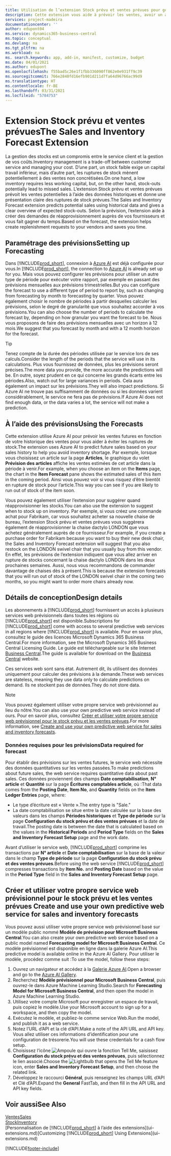 ```yaml
---
title: Utilisation de l’extension Stock prévu et ventes prévues pour gérer le stock | Microsoft Docs
description: Cette extension vous aide à prévoir les ventes, avoir un aperçu clair des ruptures de stock prévues et même créer des demandes de réapprovisionnement aux fournisseurs.
services: project-madeira
documentationcenter: ''
author: edupont04
ms.service: dynamics365-business-central
ms.topic: conceptual
ms.devlang: na
ms.tgt_pltfrm: na
ms.workload: na
ms. search.keywords: app, add-in, manifest, customize, budget
ms.date: 04/01/2021
ms.author: edupont
ms.openlocfilehash: f55bad5c26e1f1fbb336090ff862e0e931ff9c39
ms.sourcegitcommit: 766e2840fd16efb901d211d7fa64d96766ac99d9
ms.translationtype: HT
ms.contentlocale: fr-BE
ms.lasthandoff: 03/31/2021
ms.locfileid: "5784753"
---
```

# <a name="the-sales-and-inventory-forecast-extension"></a><span data-ttu-id="64841-103">Extension Stock prévu et ventes prévues</span><span class="sxs-lookup"><span data-stu-id="64841-103">The Sales and Inventory Forecast Extension</span></span>
<span data-ttu-id="64841-104">La gestion des stocks est un compromis entre le service client et la gestion de vos coûts.</span><span class="sxs-lookup"><span data-stu-id="64841-104">Inventory management is a trade-off between customer service and managing your cost.</span></span> <span data-ttu-id="64841-105">D’une part, un stock faible exige un capital travail inférieur, mais d’autre part, les ruptures de stock mènent potentiellement à des ventes non concrétisées.</span><span class="sxs-lookup"><span data-stu-id="64841-105">On one hand, a low inventory requires less working capital, but, on the other hand, stock-outs potentially lead to missed sales.</span></span> <span data-ttu-id="64841-106">L’extension Stock prévu et ventes prévues prévoit les ventes potentielles à l’aide des données historiques et donne une présentation claire des ruptures de stock prévues.</span><span class="sxs-lookup"><span data-stu-id="64841-106">The Sales and Inventory Forecast extension predicts potential sales using historical data and gives a clear overview of expected stock-outs.</span></span> <span data-ttu-id="64841-107">Selon la prévision, l’extension aide à créer des demandes de réapprovisionnement auprès de vos fournisseurs et vous fait gagner du temps.</span><span class="sxs-lookup"><span data-stu-id="64841-107">Based on the forecast, the extension helps create replenishment requests to your vendors and saves you time.</span></span>  

## <a name="setting-up-forecasting"></a><span data-ttu-id="64841-108">Paramétrage des prévisions</span><span class="sxs-lookup"><span data-stu-id="64841-108">Setting up Forecasting</span></span>
<span data-ttu-id="64841-109">Dans [!INCLUDE[prod_short](includes/prod_short.md)], connexion à [Azure AI](https://azure.microsoft.com/overview/ai-platform/) est déjà configurée pour vous.</span><span class="sxs-lookup"><span data-stu-id="64841-109">In [!INCLUDE[prod_short](includes/prod_short.md)], the connection to [Azure AI](https://azure.microsoft.com/overview/ai-platform/) is already set up for you.</span></span> <span data-ttu-id="64841-110">Mais vous pouvez configurer les prévisions pour utiliser un autre type de période pour exécuter votre rapport, par exemple en passant des prévisions mensuelles aux prévisions trimestrielles.</span><span class="sxs-lookup"><span data-stu-id="64841-110">But you can configure the forecast to use a different type of period to report by, such as changing from forecasting by month to forecasting by quarter.</span></span> <span data-ttu-id="64841-111">Vous pouvez également choisir le nombre de périodes à partir desquelles calculer les prévisions, selon le degré de granularité que vous souhaitez accorder à vos prévisions.</span><span class="sxs-lookup"><span data-stu-id="64841-111">You can also choose the number of periods to calculate the forecast by, depending on how granular you want the forecast to be.</span></span> <span data-ttu-id="64841-112">Nous vous proposons de faire des prévisions mensuelles avec un horizon à 12 mois.</span><span class="sxs-lookup"><span data-stu-id="64841-112">We suggest that you forecast by month and with a 12 month horizon for the forecast.</span></span> 

> [!TIP]  
>   <span data-ttu-id="64841-113">Tenez compte de la durée des périodes utilisée par le service lors de ses calculs.</span><span class="sxs-lookup"><span data-stu-id="64841-113">Consider the length of the periods that the service will use in its calculations.</span></span> <span data-ttu-id="64841-114">Plus vous fournissez de données, plus les prévisions seront précises.</span><span class="sxs-lookup"><span data-stu-id="64841-114">The more data you provide, the more accurate the predictions will be.</span></span> <span data-ttu-id="64841-115">En outre, soyez prudent en ce qui concerne les grands écarts entre les périodes.</span><span class="sxs-lookup"><span data-stu-id="64841-115">Also, watch out for large variances in periods.</span></span> <span data-ttu-id="64841-116">Cela aura également un impact sur les prévisions.</span><span class="sxs-lookup"><span data-stu-id="64841-116">They will also impact predictions.</span></span> <span data-ttu-id="64841-117">Si Azure AI ne trouve pas suffisamment de données ou si les données varient considérablement, le service ne fera pas de prévisions.</span><span class="sxs-lookup"><span data-stu-id="64841-117">If Azure AI does not find enough data, or the data varies a lot, the service will not make a prediction.</span></span>

## <a name="using-the-forecasts"></a><span data-ttu-id="64841-118">À l’aide des prévisions</span><span class="sxs-lookup"><span data-stu-id="64841-118">Using the Forecasts</span></span>
<span data-ttu-id="64841-119">Cette extension utilise Azure AI pour prévoir les ventes futures en fonction de votre historique des ventes pour vous aider à éviter les ruptures de stock.</span><span class="sxs-lookup"><span data-stu-id="64841-119">The extension uses Azure AI to predict future sales based on your sales history to help you avoid inventory shortage.</span></span> <span data-ttu-id="64841-120">Par exemple, lorsque vous choisissez un article sur la page **Articles**, le graphique du volet **Prévision des articles** affiche les ventes estimées de cet article dans la période à venir.</span><span class="sxs-lookup"><span data-stu-id="64841-120">For example, when you choose an item on the **Items** page, the chart in the **Item Forecast** pane shows the estimated sales of this item in the coming period.</span></span> <span data-ttu-id="64841-121">Ainsi vous pouvez voir si vous risquez d’être bientôt en rupture de stock pour l’article.</span><span class="sxs-lookup"><span data-stu-id="64841-121">This way you can see if you are likely to run out of stock of the item soon.</span></span>  

<span data-ttu-id="64841-122">Vous pouvez également utiliser l’extension pour suggérer quand réapprovisionner les stocks.</span><span class="sxs-lookup"><span data-stu-id="64841-122">You can also use the extension to suggest when to stock up on inventory.</span></span> <span data-ttu-id="64841-123">Par exemple, si vous créez une commande achat pour Fabrikam, car vous souhaitez acheter sa nouvelle chaise de bureau, l’extension Stock prévu et ventes prévues vous suggèrera également de réapprovisionner la chaise dactylo LONDON que vous achetez généralement auprès de ce fournisseur.</span><span class="sxs-lookup"><span data-stu-id="64841-123">For example, if you create a purchase order for Fabrikam because you want to buy their new desk chair, the Sales and Inventory Forecast extension will suggest that you also restock on the LONDON swivel chair that you usually buy from this vendor.</span></span> <span data-ttu-id="64841-124">En effet, les prévisions de l’extension indiquent que vous allez arriver en rupture de stocks concernant la chaise dactylo LONDON dans les deux prochaines semaines. Aussi, nous vous recommandons de commander davantage de chaises dès à présent.</span><span class="sxs-lookup"><span data-stu-id="64841-124">This is because the extension forecasts that you will run out of stock of the LONDON swivel chair in the coming two months, so you might want to order more chairs already now.</span></span>  

## <a name="design-details"></a><span data-ttu-id="64841-125">Détails de conception</span><span class="sxs-lookup"><span data-stu-id="64841-125">Design details</span></span>
<span data-ttu-id="64841-126">Les abonnements à [!INCLUDE[prod_short](includes/prod_short.md)] fournissent un accès à plusieurs services web prévisionnels dans toutes les régions où [!INCLUDE[prod_short](includes/prod_short.md)] est disponible.</span><span class="sxs-lookup"><span data-stu-id="64841-126">Subscriptions for [!INCLUDE[prod_short](includes/prod_short.md)] come with access to several predictive web services in all regions where [!INCLUDE[prod_short](includes/prod_short.md)] is available.</span></span> <span data-ttu-id="64841-127">Pour en savoir plus, consultez le guide des licences Microsoft Dynamics 365 Business Central.</span><span class="sxs-lookup"><span data-stu-id="64841-127">For more information, see the Microsoft Dynamics 365 Business Central Licensing Guide.</span></span> <span data-ttu-id="64841-128">Le guide est téléchargeable sur le site Internet [Business Central](https://dynamics.microsoft.com/en-us/business-central/overview/).</span><span class="sxs-lookup"><span data-stu-id="64841-128">The guide is available for download on the [Business Central](https://dynamics.microsoft.com/en-us/business-central/overview/) website.</span></span> 

<span data-ttu-id="64841-129">Ces services web sont sans état. Autrement dit, ils utilisent des données uniquement pour calculer des prévisions à la demande.</span><span class="sxs-lookup"><span data-stu-id="64841-129">These web services are stateless, meaning they use data only to calculate predictions on demand.</span></span> <span data-ttu-id="64841-130">Ils ne stockent pas de données.</span><span class="sxs-lookup"><span data-stu-id="64841-130">They do not store data.</span></span>

> [!NOTE]  
>   <span data-ttu-id="64841-131">Vous pouvez également utiliser votre propre service web prévisionnel au lieu du nôtre.</span><span class="sxs-lookup"><span data-stu-id="64841-131">You can also use your own predictive web service instead of ours.</span></span> <span data-ttu-id="64841-132">Pour en savoir plus, consultez [Créer et utiliser votre propre service web prévisionnel pour le stock prévu et les ventes prévues](#AnchorText).</span><span class="sxs-lookup"><span data-stu-id="64841-132">For more information, see [Create and use your own predictive web service for sales and inventory forecasts](#AnchorText).</span></span> 

### <a name="data-required-for-forecast"></a><span data-ttu-id="64841-133">Données requises pour les prévisions</span><span class="sxs-lookup"><span data-stu-id="64841-133">Data required for forecast</span></span>
<span data-ttu-id="64841-134">Pour établir des prévisions sur les ventes futures, le service web nécessite des données quantitatives sur les ventes passées.</span><span class="sxs-lookup"><span data-stu-id="64841-134">To make predictions about future sales, the web service requires quantitative data about past sales.</span></span> <span data-ttu-id="64841-135">Ces données proviennent des champs **Date comptabilisation**, **N° article** et **Quantité** sur la page **Écritures comptables article**, où :</span><span class="sxs-lookup"><span data-stu-id="64841-135">That data comes from the **Posting Date**, **Item No**, and **Quantity** fields on the **Item Ledger Entries** page, where:</span></span>
-    <span data-ttu-id="64841-136">Le type d’écriture est « Vente ».</span><span class="sxs-lookup"><span data-stu-id="64841-136">The entry type is "Sale."</span></span>
- <span data-ttu-id="64841-137">La date comptabilisation se situe entre la date calculée sur la base des valeurs dans les champs **Périodes historiques** et **Type de période** sur la page **Configuration du stock prévu et des ventes prévues** et la date de travail.</span><span class="sxs-lookup"><span data-stu-id="64841-137">The posting date is between the date that is calculated based on the values in the **Historical Periods** and **Period Type** fields on the **Sales and Inventory Forecast Setup** page and the work date.</span></span>

<span data-ttu-id="64841-138">Avant d’utiliser le service web, [!INCLUDE[prod_short](includes/prod_short.md)] comprime les transactions par **N° article** et **Date comptabilisation** sur la base de la valeur dans le champ **Type de période** sur la page **Configuration du stock prévu et des ventes prévues**.</span><span class="sxs-lookup"><span data-stu-id="64841-138">Before using the web service [!INCLUDE[prod_short](includes/prod_short.md)] compresses transactions by **Item No.** and **Posting Date** based on the value in the **Period Type** field in the **Sales and Inventory Forecast Setup** page.</span></span>

## <a name="create-and-use-your-own-predictive-web-service-for-sales-and-inventory-forecasts"></a><span data-ttu-id="64841-139"><a name="AnchorText"> </a>Créer et utiliser votre propre service web prévisionnel pour le stock prévu et les ventes prévues</span><span class="sxs-lookup"><span data-stu-id="64841-139"><a name="AnchorText"> </a>Create and use your own predictive web service for sales and inventory forecasts</span></span>
<span data-ttu-id="64841-140">Vous pouvez aussi utiliser votre propre service web prévisionnel basé sur un modèle public nommé **Modèle de prévision pour Microsoft Business Central**.</span><span class="sxs-lookup"><span data-stu-id="64841-140">You can also create your own predictive web service based on a public model named **Forecasting model for Microsoft Business Central**.</span></span> <span data-ttu-id="64841-141">Ce modèle prévisionnel est disponible en ligne dans la galerie Azure AI.</span><span class="sxs-lookup"><span data-stu-id="64841-141">This predictive model is available online in the Azure AI Gallery.</span></span> <span data-ttu-id="64841-142">Pour utiliser le modèle, procédez comme suit :</span><span class="sxs-lookup"><span data-stu-id="64841-142">To use the model, follow these steps:</span></span>  

1. <span data-ttu-id="64841-143">Ouvrez un navigateur et accédez à la [Galerie Azure AI](https://go.microsoft.com/fwlink/?linkid=828352).</span><span class="sxs-lookup"><span data-stu-id="64841-143">Open a browser and go to the [Azure AI Gallery](https://go.microsoft.com/fwlink/?linkid=828352).</span></span>  
2. <span data-ttu-id="64841-144">Recherchez **Modèle prévisionnel pour Microsoft Business Central**, puis ouvrez-le dans Azure Machine Learning Studio.</span><span class="sxs-lookup"><span data-stu-id="64841-144">Search for **Forecasting Model for Microsoft Business Central**, and then open the model in Azure Machine Learning Studio.</span></span>  
3. <span data-ttu-id="64841-145">Utilisez votre compte Microsoft pour enregistrer un espace de travail, puis copiez le modèle.</span><span class="sxs-lookup"><span data-stu-id="64841-145">Use your Microsoft account to sign up for a workspace, and then copy the model.</span></span>  
4. <span data-ttu-id="64841-146">Exécutez le modèle, et publiez-le comme service Web.</span><span class="sxs-lookup"><span data-stu-id="64841-146">Run the model, and publish it as a web service.</span></span>  
5. <span data-ttu-id="64841-147">Notez l’URL d’API et la clé d’API.</span><span class="sxs-lookup"><span data-stu-id="64841-147">Make a note of the API URL and API key.</span></span> <span data-ttu-id="64841-148">Vous allez utiliser ces informations d’identification pour une configuration de trésorerie.</span><span class="sxs-lookup"><span data-stu-id="64841-148">You will use these credentials for a cash flow setup.</span></span>  
6. <span data-ttu-id="64841-149">Choisissez l’icône ![Ampoule qui ouvre la fonction Tell Me](media/ui-search/search_small.png "Dites-moi ce que vous voulez faire"), saisissez **Configuration du stock prévu et des ventes prévues**, puis sélectionnez le lien associé.</span><span class="sxs-lookup"><span data-stu-id="64841-149">Choose the ![Lightbulb that opens the Tell Me feature](media/ui-search/search_small.png "Tell me what you want to do") icon, enter **Sales and Inventory Forecast Setup**, and then choose the related link.</span></span>  
7. <span data-ttu-id="64841-150">Développez le raccourci **Général**, puis renseignez les champs URL d’API et Clé d’API.</span><span class="sxs-lookup"><span data-stu-id="64841-150">Expand the **General** FastTab, and then fill in the API URL and API key fields.</span></span>  


## <a name="see-also"></a><span data-ttu-id="64841-151">Voir aussi</span><span class="sxs-lookup"><span data-stu-id="64841-151">See Also</span></span>
[<span data-ttu-id="64841-152">Ventes</span><span class="sxs-lookup"><span data-stu-id="64841-152">Sales</span></span>](sales-manage-sales.md)  
[<span data-ttu-id="64841-153">Stock</span><span class="sxs-lookup"><span data-stu-id="64841-153">Inventory</span></span>](inventory-manage-inventory.md)  
<span data-ttu-id="64841-154">[Personnalisation de [!INCLUDE[prod_short](includes/prod_short.md)] à l’aide des extensions](ui-extensions.md)</span><span class="sxs-lookup"><span data-stu-id="64841-154">[Customizing [!INCLUDE[prod_short](includes/prod_short.md)] Using Extensions](ui-extensions.md)</span></span>  


[!INCLUDE[footer-include](includes/footer-banner.md)]